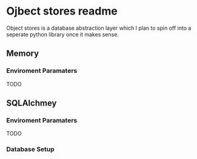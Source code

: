 # Ojbect stores readme

Object stores is a database abstraction layer which I plan to spin off into a seperate python library once it makes sense.


## Memory 

### Enviroment Paramaters

TODO


## SQLAlchmey

### Enviroment Paramaters

TODO

### Database Setup


